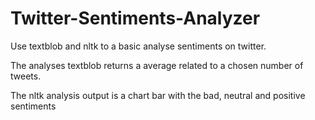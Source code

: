 # Twitter-Sentiments-Analyzer
Use textblob and nltk to a basic analyse sentiments on twitter.



The analyses textblob returns a average related to a chosen number of tweets.

The nltk analysis output is a chart bar with the bad, neutral and positive sentiments 
